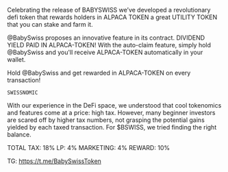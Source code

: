 Celebrating the release of BABYSWISS we’ve developed a revolutionary defi token that rewards holders in ALPACA TOKEN a great UTILITY TOKEN that you can stake and farm it.



 
 @BabySwiss proposes an innovative feature in its contract.
 DIVIDEND YIELD PAID IN ALPACA-TOKEN! With the auto-claim feature,
 simply hold @BabySwiss and you'll receive ALPACA-TOKEN automatically in your wallet.
 
 Hold @BabySwiss and get rewarded in ALPACA-TOKEN on every transaction!



    SWISSNOMIC
    
With our experience in the DeFi space, we understood that cool tokenomics and features come at a price: high tax. However, many beginner investors are scared off by higher tax     numbers, not grasping the potential gains yielded by each taxed transaction. For $BSWISS, we tried finding the right balance.
 
 TOTAL TAX: 18%
 LP: 4%
 MARKETING: 4%
 REWARD: 10%
 
 
 
 TG: https://t.me/BabySwissToken
